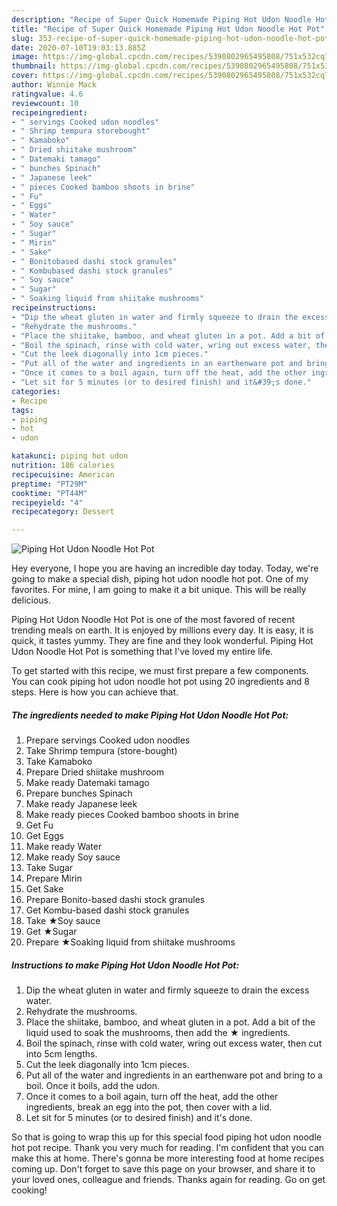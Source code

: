 ```yaml
---
description: "Recipe of Super Quick Homemade Piping Hot Udon Noodle Hot Pot"
title: "Recipe of Super Quick Homemade Piping Hot Udon Noodle Hot Pot"
slug: 353-recipe-of-super-quick-homemade-piping-hot-udon-noodle-hot-pot
date: 2020-07-10T19:03:13.885Z
image: https://img-global.cpcdn.com/recipes/5390802965495808/751x532cq70/piping-hot-udon-noodle-hot-pot-recipe-main-photo.jpg
thumbnail: https://img-global.cpcdn.com/recipes/5390802965495808/751x532cq70/piping-hot-udon-noodle-hot-pot-recipe-main-photo.jpg
cover: https://img-global.cpcdn.com/recipes/5390802965495808/751x532cq70/piping-hot-udon-noodle-hot-pot-recipe-main-photo.jpg
author: Winnie Mack
ratingvalue: 4.6
reviewcount: 10
recipeingredient:
- " servings Cooked udon noodles"
- " Shrimp tempura storebought"
- " Kamaboko"
- " Dried shiitake mushroom"
- " Datemaki tamago"
- " bunches Spinach"
- " Japanese leek"
- " pieces Cooked bamboo shoots in brine"
- " Fu"
- " Eggs"
- " Water"
- " Soy sauce"
- " Sugar"
- " Mirin"
- " Sake"
- " Bonitobased dashi stock granules"
- " Kombubased dashi stock granules"
- " Soy sauce"
- " Sugar"
- " Soaking liquid from shiitake mushrooms"
recipeinstructions:
- "Dip the wheat gluten in water and firmly squeeze to drain the excess water."
- "Rehydrate the mushrooms."
- "Place the shiitake, bamboo, and wheat gluten in a pot. Add a bit of the liquid used to soak the mushrooms, then add the ★ ingredients."
- "Boil the spinach, rinse with cold water, wring out excess water, then cut into 5cm lengths."
- "Cut the leek diagonally into 1cm pieces."
- "Put all of the water and ingredients in an earthenware pot and bring to a boil. Once it boils, add the udon."
- "Once it comes to a boil again, turn off the heat, add the other ingredients, break an egg into the pot, then cover with a lid."
- "Let sit for 5 minutes (or to desired finish) and it&#39;s done."
categories:
- Recipe
tags:
- piping
- hot
- udon

katakunci: piping hot udon 
nutrition: 186 calories
recipecuisine: American
preptime: "PT29M"
cooktime: "PT44M"
recipeyield: "4"
recipecategory: Dessert

---
```



![Piping Hot Udon Noodle Hot Pot](https://img-global.cpcdn.com/recipes/5390802965495808/751x532cq70/piping-hot-udon-noodle-hot-pot-recipe-main-photo.jpg)

Hey everyone, I hope you are having an incredible day today. Today, we're going to make a special dish, piping hot udon noodle hot pot. One of my favorites. For mine, I am going to make it a bit unique. This will be really delicious.

Piping Hot Udon Noodle Hot Pot is one of the most favored of recent trending meals on earth. It is enjoyed by millions every day. It is easy, it is quick, it tastes yummy. They are fine and they look wonderful. Piping Hot Udon Noodle Hot Pot is something that I've loved my entire life.




To get started with this recipe, we must first prepare a few components. You can cook piping hot udon noodle hot pot using 20 ingredients and 8 steps. Here is how you can achieve that.

<!--inarticleads1-->

##### The ingredients needed to make Piping Hot Udon Noodle Hot Pot:

1. Prepare  servings Cooked udon noodles
1. Take  Shrimp tempura (store-bought)
1. Take  Kamaboko
1. Prepare  Dried shiitake mushroom
1. Make ready  Datemaki tamago
1. Prepare  bunches Spinach
1. Make ready  Japanese leek
1. Make ready  pieces Cooked bamboo shoots in brine
1. Get  Fu
1. Get  Eggs
1. Make ready  Water
1. Make ready  Soy sauce
1. Take  Sugar
1. Prepare  Mirin
1. Get  Sake
1. Prepare  Bonito-based dashi stock granules
1. Get  Kombu-based dashi stock granules
1. Take  ★Soy sauce
1. Get  ★Sugar
1. Prepare  ★Soaking liquid from shiitake mushrooms




<!--inarticleads2-->

##### Instructions to make Piping Hot Udon Noodle Hot Pot:

1. Dip the wheat gluten in water and firmly squeeze to drain the excess water.
1. Rehydrate the mushrooms.
1. Place the shiitake, bamboo, and wheat gluten in a pot. Add a bit of the liquid used to soak the mushrooms, then add the ★ ingredients.
1. Boil the spinach, rinse with cold water, wring out excess water, then cut into 5cm lengths.
1. Cut the leek diagonally into 1cm pieces.
1. Put all of the water and ingredients in an earthenware pot and bring to a boil. Once it boils, add the udon.
1. Once it comes to a boil again, turn off the heat, add the other ingredients, break an egg into the pot, then cover with a lid.
1. Let sit for 5 minutes (or to desired finish) and it&#39;s done.




So that is going to wrap this up for this special food piping hot udon noodle hot pot recipe. Thank you very much for reading. I'm confident that you can make this at home. There's gonna be more interesting food at home recipes coming up. Don't forget to save this page on your browser, and share it to your loved ones, colleague and friends. Thanks again for reading. Go on get cooking!
